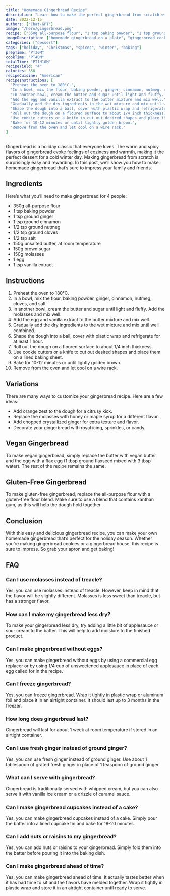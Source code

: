 ```yaml
---
title: "Homemade Gingerbread Recipe"
description: "Learn how to make the perfect gingerbread from scratch with this easy and delicious recipe."
date: 2022-12-15
authors: ["Chat-GPT"]
image: "/hero/gingerbread.png"
recipe: ["350g all-purpose flour", "1 tsp baking powder", "1 tsp ground ginger", "1 tsp ground cinnamon", "1/2 tsp ground nutmeg", "1/2 tsp ground cloves", "1/2 tsp salt", "150g unsalted butter", "150g brown sugar", "150g molasses", "1 egg", "1 tsp vanilla extract"]
imageDescription: ["homemade gingerbread on a plate", "gingerbread cookies on a tray", "a slice of gingerbread with a cup of tea", "gingerbread house"]
categories: ["dessert"]
tags: ["holiday", "Christmas", "spices", "winter", "baking"]
prepTime: "PT30M"
cookTime: "PT40M"
totalTime: "PT1H10M"
recipeYield: "4"
calories: 350
recipeCuisine: "American"
recipeInstructions: [
  "Preheat the oven to 180°C.",
  "In a bowl, mix the flour, baking powder, ginger, cinnamon, nutmeg, cloves, and salt.",
  "In another bowl, cream the butter and sugar until light and fluffy. Add the molasses and mix well.",
  "Add the egg and vanilla extract to the butter mixture and mix well.",
  "Gradually add the dry ingredients to the wet mixture and mix until well combined.",
  "Shape the dough into a ball, cover with plastic wrap and refrigerate for at least 1 hour.",
  "Roll out the dough on a floured surface to about 1/4 inch thickness.",
  "Use cookie cutters or a knife to cut out desired shapes and place them on a lined baking sheet.",
  "Bake for 10-12 minutes or until lightly golden brown.",
  "Remove from the oven and let cool on a wire rack."
]
---
```


Gingerbread is a holiday classic that everyone loves. The warm and spicy flavors of gingerbread evoke feelings of coziness and warmth, making it the perfect dessert for a cold winter day. Making gingerbread from scratch is surprisingly easy and rewarding. In this post, we’ll show you how to make homemade gingerbread that’s sure to impress your family and friends.

## Ingredients

Here’s what you’ll need to make gingerbread for 4 people:

- 350g all-purpose flour
- 1 tsp baking powder
- 1 tsp ground ginger
- 1 tsp ground cinnamon
- 1/2 tsp ground nutmeg
- 1/2 tsp ground cloves
- 1/2 tsp salt
- 150g unsalted butter, at room temperature
- 150g brown sugar
- 150g molasses
- 1 egg
- 1 tsp vanilla extract

## Instructions

1. Preheat the oven to 180°C.
2. In a bowl, mix the flour, baking powder, ginger, cinnamon, nutmeg, cloves, and salt.
3. In another bowl, cream the butter and sugar until light and fluffy. Add the molasses and mix well.
4. Add the egg and vanilla extract to the butter mixture and mix well.
5. Gradually add the dry ingredients to the wet mixture and mix until well combined.
6. Shape the dough into a ball, cover with plastic wrap and refrigerate for at least 1 hour.
7. Roll out the dough on a floured surface to about 1/4 inch thickness.
8. Use cookie cutters or a knife to cut out desired shapes and place them on a lined baking sheet.
9. Bake for 10-12 minutes or until lightly golden brown.
10. Remove from the oven and let cool on a wire rack.

## Variations

There are many ways to customize your gingerbread recipe. Here are a few ideas:

- Add orange zest to the dough for a citrusy kick.
- Replace the molasses with honey or maple syrup for a different flavor.
- Add chopped crystallized ginger for extra texture and flavor.
- Decorate your gingerbread with royal icing, sprinkles, or candy.

## Vegan Gingerbread

To make vegan gingerbread, simply replace the butter with vegan butter and the egg with a flax egg (1 tbsp ground flaxseed mixed with 3 tbsp water). The rest of the recipe remains the same.

## Gluten-Free Gingerbread

To make gluten-free gingerbread, replace the all-purpose flour with a gluten-free flour blend. Make sure to use a blend that contains xanthan gum, as this will help the dough hold together.

## Conclusion

With this easy and delicious gingerbread recipe, you can make your own homemade gingerbread that’s perfect for the holiday season. Whether you’re making gingerbread cookies or a gingerbread house, this recipe is sure to impress. So grab your apron and get baking!

## FAQ

### Can I use molasses instead of treacle?

Yes, you can use molasses instead of treacle. However, keep in mind that the flavor will be slightly different. Molasses is less sweet than treacle, but has a stronger flavor.

### How can I make my gingerbread less dry?

To make your gingerbread less dry, try adding a little bit of applesauce or sour cream to the batter. This will help to add moisture to the finished product.

### Can I make gingerbread without eggs?

Yes, you can make gingerbread without eggs by using a commercial egg replacer or by using 1/4 cup of unsweetened applesauce in place of each egg called for in the recipe.

### Can I freeze gingerbread?

Yes, you can freeze gingerbread. Wrap it tightly in plastic wrap or aluminum foil and place it in an airtight container. It should last up to 3 months in the freezer.

### How long does gingerbread last?

Gingerbread will last for about 1 week at room temperature if stored in an airtight container.

### Can I use fresh ginger instead of ground ginger?

Yes, you can use fresh ginger instead of ground ginger. Use about 1 tablespoon of grated fresh ginger in place of 1 teaspoon of ground ginger.

### What can I serve with gingerbread?

Gingerbread is traditionally served with whipped cream, but you can also serve it with vanilla ice cream or a drizzle of caramel sauce.

### Can I make gingerbread cupcakes instead of a cake?

Yes, you can make gingerbread cupcakes instead of a cake. Simply pour the batter into a lined cupcake tin and bake for 18-20 minutes.

### Can I add nuts or raisins to my gingerbread?

Yes, you can add nuts or raisins to your gingerbread. Simply fold them into the batter before pouring it into the baking dish.

### Can I make gingerbread ahead of time?

Yes, you can make gingerbread ahead of time. It actually tastes better when it has had time to sit and the flavors have melded together. Wrap it tightly in plastic wrap and store it in an airtight container until ready to serve.